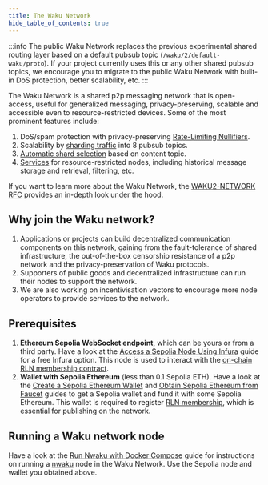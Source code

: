 ```yaml
---
title: The Waku Network
hide_table_of_contents: true
---
```


:::info
The public Waku Network replaces the previous experimental shared routing layer based on a default pubsub topic (`/waku/2/default-waku/proto`). If your project currently uses this or any other shared pubsub topics, we encourage you to migrate to the public Waku Network with built-in DoS protection, better scalability, etc.
:::

The Waku Network is a shared p2p messaging network that is open-access, useful for generalized messaging, privacy-preserving, scalable and accessible even to resource-restricted devices. Some of the most prominent features include:

1. DoS/spam protection with privacy-preserving [Rate-Limiting Nullifiers](https://rfc.vac.dev/spec/64/#rln-rate-limiting).
2. Scalability by [sharding traffic](https://rfc.vac.dev/spec/64/#network-shards) into 8 pubsub topics.
3. [Automatic shard selection](https://rfc.vac.dev/spec/64/#autosharding) based on content topic.
4. [Services](https://rfc.vac.dev/spec/64/#default-services) for resource-restricted nodes, including historical message storage and retrieval, filtering, etc.

If you want to learn more about the Waku Network, the [WAKU2-NETWORK RFC](https://rfc.vac.dev/spec/64/) provides an in-depth look under the hood.

## Why join the Waku network?

1. Applications or projects can build decentralized communication components on this network, gaining from the fault-tolerance of shared infrastructure, the out-of-the-box censorship resistance of a p2p network and the privacy-preservation of Waku protocols.
2. Supporters of public goods and decentralized infrastructure can run their nodes to support the network.
3. We are also working on incentivisation vectors to encourage more node operators to provide services to the network.

## Prerequisites

1. **Ethereum Sepolia WebSocket endpoint**, which can be yours or from a third party. Have a look at the [Access a Sepolia Node Using Infura](https://github.com/waku-org/nwaku/blob/master/docs/tutorial/pre-requisites-of-running-on-chain-spam-protected-chat2.md#3-access-a-node-on-the-sepolia-testnet-using-infura) guide for a free Infura option. This node is used to interact with the [on-chain RLN membership contract](https://rfc.vac.dev/spec/17/).
2. **Wallet with Sepolia Ethereum** (less than 0.1 Sepolia ETH). Have a look at the [Create a Sepolia Ethereum Wallet](https://github.com/waku-org/nwaku/blob/master/docs/tutorial/pre-requisites-of-running-on-chain-spam-protected-chat2.md#1-create-a-sepolia-ethereum-account-and-obtain-its-private-key) and [Obtain Sepolia Ethereum from Faucet](https://github.com/waku-org/nwaku/blob/master/docs/tutorial/pre-requisites-of-running-on-chain-spam-protected-chat2.md#2-obtain-sepolia-eth-from-faucet) guides to get a Sepolia wallet and fund it with some Sepolia Ethereum. This wallet is required to register [RLN membership](https://rfc.vac.dev/spec/17/#setup-and-registration), which is essential for publishing on the network.

## Running a Waku network node

Have a look at the [Run Nwaku with Docker Compose](/guides/nwaku/run-docker-compose) guide for instructions on running a [nwaku](https://github.com/waku-org/nwaku) node in the Waku Network. Use the Sepolia node and wallet you obtained above.